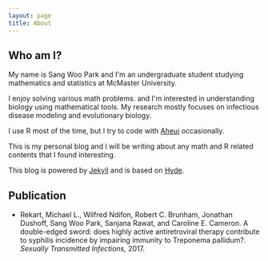 ```yaml
---
layout: page
title: About
---
```


Who am I?
----

My name is Sang Woo Park and I'm an undergraduate student studying mathematics and statistics at McMaster University.

I enjoy solving various math problems. and I'm interested in understanding biology using mathematical tools. My research mostly focuses on infectious disease modeling and evolutionary biology.

I use R most of the time, but I try to code with [Aheui](https://esolangs.org/wiki/Aheui) occasionally.

This is my personal blog and I will be writing about any math and R related contents that I found interesting.

This blog is powered by [Jekyll](https://jekyllrb.com/) and is based on [Hyde](http://hyde.getpoole.com/).

Publication
----

* Rekart, Michael L., Wilfred Ndifon, Robert C. Brunham, Jonathan Dushoff, Sang Woo Park, Sanjana Rawat, and Caroline E. Cameron. A double-edged sword: does highly active antiretroviral therapy contribute to syphilis incidence by impairing immunity to Treponema pallidum?. *Sexually Transmitted Infections,* 2017.
